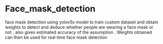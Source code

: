 # Face_mask_detection
face mask detection using yolov5x model to train custom dataset and obtain weights to detect and deduce whether people are wearing a face mask or not , also gives estimated accuracy of the assumption . Weights obtained can then be used for real time face mask detection
